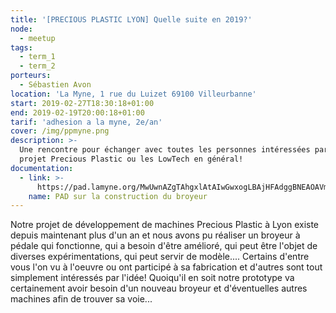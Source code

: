```yaml
---
title: '[PRECIOUS PLASTIC LYON] Quelle suite en 2019?'
node:
  - meetup
tags:
  - term_1
  - term_2
porteurs:
  - Sébastien Avon
location: 'La Myne, 1 rue du Luizet 69100 Villeurbanne'
start: 2019-02-27T18:30:18+01:00
end: 2019-02-19T20:00:18+01:00
tarif: 'adhesion a la myne, 2e/an'
cover: /img/ppmyne.png
description: >-
  Une rencontre pour échanger avec toutes les personnes intéressées par le
  projet Precious Plastic ou les LowTech en général!
documentation:
  - link: >-
      https://pad.lamyne.org/MwUwnAZgTAhgxlAtAIwGwxogLBAjHFAdggBNEAOAVmUqlxIAY5hyYg==?both#
    name: PAD sur la construction du broyeur
---
```

Notre projet de développement de machines Precious Plastic à Lyon existe depuis maintenant plus d'un an et nous avons pu réaliser un broyeur à pédale qui fonctionne, qui a besoin d'être amélioré, qui peut être l'objet de diverses expérimentations, qui peut servir de modèle.... Certains d'entre vous l'on vu à l'oeuvre ou ont participé à sa fabrication et d'autres sont tout simplement intéressés par l'idée! Quoiqu'il en soit notre prototype va certainement avoir besoin d'un nouveau broyeur et d'éventuelles autres machines afin de trouver sa voie...
